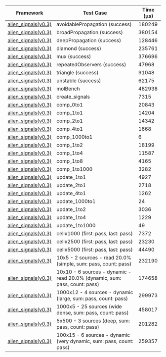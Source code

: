 | Framework | Test Case | Time (μs) |
| --- | --- | --- |
| [alien_signals(v0.3)](https://github.com/medz/alien-signals-dart) | avoidablePropagation (success) | 180249 |
| [alien_signals(v0.3)](https://github.com/medz/alien-signals-dart) | broadPropagation (success) | 380154 |
| [alien_signals(v0.3)](https://github.com/medz/alien-signals-dart) | deepPropagation (success) | 128446 |
| [alien_signals(v0.3)](https://github.com/medz/alien-signals-dart) | diamond (success) | 235761 |
| [alien_signals(v0.3)](https://github.com/medz/alien-signals-dart) | mux (success) | 376696 |
| [alien_signals(v0.3)](https://github.com/medz/alien-signals-dart) | repeatedObservers (success) | 47968 |
| [alien_signals(v0.3)](https://github.com/medz/alien-signals-dart) | triangle (success) | 91048 |
| [alien_signals(v0.3)](https://github.com/medz/alien-signals-dart) | unstable (success) | 62175 |
| [alien_signals(v0.3)](https://github.com/medz/alien-signals-dart) | molBench | 482938 |
| [alien_signals(v0.3)](https://github.com/medz/alien-signals-dart) | create_signals | 7315 |
| [alien_signals(v0.3)](https://github.com/medz/alien-signals-dart) | comp_0to1 | 20843 |
| [alien_signals(v0.3)](https://github.com/medz/alien-signals-dart) | comp_1to1 | 14204 |
| [alien_signals(v0.3)](https://github.com/medz/alien-signals-dart) | comp_2to1 | 14342 |
| [alien_signals(v0.3)](https://github.com/medz/alien-signals-dart) | comp_4to1 | 1668 |
| [alien_signals(v0.3)](https://github.com/medz/alien-signals-dart) | comp_1000to1 | 6 |
| [alien_signals(v0.3)](https://github.com/medz/alien-signals-dart) | comp_1to2 | 18199 |
| [alien_signals(v0.3)](https://github.com/medz/alien-signals-dart) | comp_1to4 | 11587 |
| [alien_signals(v0.3)](https://github.com/medz/alien-signals-dart) | comp_1to8 | 4165 |
| [alien_signals(v0.3)](https://github.com/medz/alien-signals-dart) | comp_1to1000 | 3282 |
| [alien_signals(v0.3)](https://github.com/medz/alien-signals-dart) | update_1to1 | 4927 |
| [alien_signals(v0.3)](https://github.com/medz/alien-signals-dart) | update_2to1 | 2718 |
| [alien_signals(v0.3)](https://github.com/medz/alien-signals-dart) | update_4to1 | 1262 |
| [alien_signals(v0.3)](https://github.com/medz/alien-signals-dart) | update_1000to1 | 24 |
| [alien_signals(v0.3)](https://github.com/medz/alien-signals-dart) | update_1to2 | 3036 |
| [alien_signals(v0.3)](https://github.com/medz/alien-signals-dart) | update_1to4 | 1229 |
| [alien_signals(v0.3)](https://github.com/medz/alien-signals-dart) | update_1to1000 | 49 |
| [alien_signals(v0.3)](https://github.com/medz/alien-signals-dart) | cellx1000 (first: pass, last: pass) | 7372 |
| [alien_signals(v0.3)](https://github.com/medz/alien-signals-dart) | cellx2500 (first: pass, last: pass) | 23230 |
| [alien_signals(v0.3)](https://github.com/medz/alien-signals-dart) | cellx5000 (first: pass, last: pass) | 44490 |
| [alien_signals(v0.3)](https://github.com/medz/alien-signals-dart) | 10x5 - 2 sources - read 20.0% (simple, sum: pass, count: pass) | 232190 |
| [alien_signals(v0.3)](https://github.com/medz/alien-signals-dart) | 10x10 - 6 sources - dynamic - read 20.0% (dynamic, sum: pass, count: pass) | 174658 |
| [alien_signals(v0.3)](https://github.com/medz/alien-signals-dart) | 1000x12 - 4 sources - dynamic (large, sum: pass, count: pass) | 299973 |
| [alien_signals(v0.3)](https://github.com/medz/alien-signals-dart) | 1000x5 - 25 sources (wide dense, sum: pass, count: pass) | 458017 |
| [alien_signals(v0.3)](https://github.com/medz/alien-signals-dart) | 5x500 - 3 sources (deep, sum: pass, count: pass) | 201282 |
| [alien_signals(v0.3)](https://github.com/medz/alien-signals-dart) | 100x15 - 6 sources - dynamic (very dynamic, sum: pass, count: pass) | 259357 |

